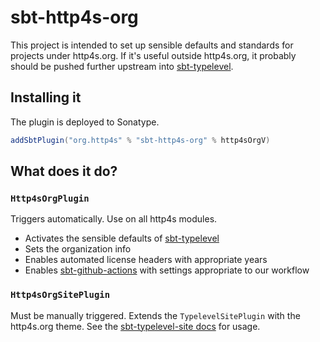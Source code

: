 # sbt-http4s-org

This project is intended to set up sensible defaults and standards for projects under http4s.org.
If it's useful outside http4s.org, it probably should be pushed further upstream into [sbt-typelevel](https://github.com/typelevel/sbt-typelevel).

## Installing it

The plugin is deployed to Sonatype.

```scala
addSbtPlugin("org.http4s" % "sbt-http4s-org" % http4sOrgV)
```

## What does it do?

### `Http4sOrgPlugin`

Triggers automatically.  Use on all http4s modules.

* Activates the sensible defaults of [sbt-typelevel](https://github.com/typelevel/sbt-typelevel/)
* Sets the organization info
* Enables automated license headers with appropriate years
* Enables [sbt-github-actions](https://github.com/djspiewak/sbt-github-actions) with settings appropriate to our workflow

### `Http4sOrgSitePlugin`

Must be manually triggered.  Extends the `TypelevelSitePlugin` with the http4s.org theme.  See the [sbt-typelevel-site docs](https://typelevel.org/sbt-typelevel/#how-do-i-publish-a-site-like-this-one) for usage.
